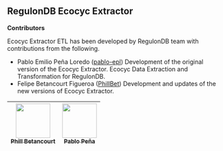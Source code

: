 ## RegulonDB Ecocyc Extractor

__Contributors__

Ecocyc Extractor ETL has been developed by RegulonDB team with contributions from the following.

- Pablo Emilio Peña Loredo ([pablo-epl](https://github.com/pablo-epl)) Development of the original version of the Ecocyc Extractor. Ecocyc Data Extraction and Transformation for RegulonDB.
- Felipe Betancourt Figueroa ([PhillBet](https://github.com/PhillBet)) Development and updates of the new versions of Ecocyc Extractor.

<!-- [Full name] ([@user]()) [contribution description]. (Pull Requests [#x](), [#x]()).-->

| [<img src="https://avatars.githubusercontent.com/u/38282424?v=4" width=80><br><sub>Phill Betancourt</sub>](https://github.com/PhillBet) |  [<img src="https://avatars.githubusercontent.com/u/33994515?v=4" width=80><br><sub>Pablo Peña</sub>](https://github.com/pablo-epl) |
| :---: | :---: |
